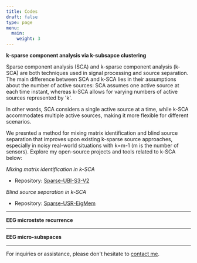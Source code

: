 ```yaml
---
title: Codes
draft: false
type: page
menu:
  main:
    weight: 3
---
```


**k-sparse component analysis via k-subsapce clustering** 

Sparse component analysis (SCA) and k-sparse component analysis (k-SCA) are both techniques used in signal processing and source separation. The main difference between SCA and k-SCA  lies in their assumptions about the number of active sources: SCA assumes one active source at each time instant, whereas k-SCA allows for varying numbers of active sources represented by 'k'.

In other words, SCA considers a single active source at a time, while k-SCA accommodates multiple active sources, making it more flexible for different scenarios.

We presnted a method for mixing matrix identification  and blind source separation that improves upon existing k-sparse source approaches, especially in noisy real-world situations with k=m-1 (m is the number of sensors). Explore my open-source projects and tools related to k-SCA below:

*Mixing matrix identification in k-SCA*

- Repository: [Sparse-UBI-S3-V2](https://github.com/EhsanEqlimi/Sparse-UBI-S3-V2)


*Blind source separation in k-SCA*

- Repository: [Sparse-USR-EigMem](https://github.com/EhsanEqlimi/Sparse-USR-EigMem)

---
**EEG microstste recurrence** 

---
**EEG micro-subspaces** 


---

For inquiries or assistance, please don't hesitate to [contact me](mailto:ehsan.eqlimi@outlook.com). 

